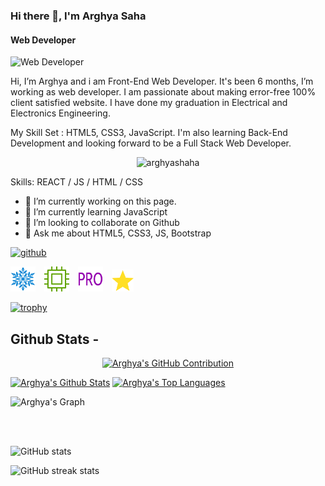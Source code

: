 ### Hi there 👋, I'm Arghya Saha
####  Web Developer
![ Web Developer](https://images.pexels.com/photos/270373/pexels-photo-270373.jpeg?auto=compress&cs=tinysrgb&w=1260&h=750&dpr=1)


Hi, I’m Arghya and i am Front-End Web Developer. It's been 6 months, I’m working as web developer.  I am passionate about making error-free 100% client satisfied website.
I have done my graduation in Electrical and Electronics Engineering.

My Skill Set : HTML5, CSS3, JavaScript.
I'm also learning Back-End Development and looking forward to be a Full Stack Web Developer.

<p align="center"> <img src="https://komarev.com/ghpvc/?username=arghyashaha&label=Profile%20views&color=0e75b6&style=flat" alt="arghyashaha" /> </p>
Skills: REACT / JS / HTML / CSS

- 🔭 I’m currently working on this page. 
- 🌱 I’m currently learning JavaScript 
- 👯 I’m looking to collaborate on Github 
- 💬 Ask me about HTML5, CSS3, JS, Bootstrap 


[<img src='https://cdn.jsdelivr.net/npm/simple-icons@3.0.1/icons/github.svg' alt='github' height='40'>](https://github.com/arghyashaha)  

<a href='https://archiveprogram.github.com/'><img src='https://raw.githubusercontent.com/acervenky/animated-github-badges/master/assets/acbadge.gif' width='40' height='40'></a> <a href='https://docs.github.com/en/developers'><img src='https://raw.githubusercontent.com/acervenky/animated-github-badges/master/assets/devbadge.gif' width='40' height='40'></a> <a href='https://github.com/pricing'><img src='https://raw.githubusercontent.com/acervenky/animated-github-badges/master/assets/pro.gif' width='40' height='40'></a> <a href='https://stars.github.com/'><img src='https://raw.githubusercontent.com/acervenky/animated-github-badges/master/assets/starbadge.gif' width='35' height='35'></a> 

[![trophy](https://github-profile-trophy.vercel.app/?username=arghyashaha)](https://github.com/ryo-ma/github-profile-trophy)

## Github Stats -

<p align="center">
  <a href="https://github.com/arghyashaha">
    <img src="https://github-profile-summary-cards.vercel.app/api/cards/profile-details?username=arghyashaha&theme=radical" alt="Arghya's GitHub Contribution"/>
  </a>
</p>

<a> 
    <a href="https://github.com/arghyashaha"><img alt="Arghya's Github Stats" src="https://denvercoder1-github-readme-stats.vercel.app/api?username=arghyashaha&show_icons=true&count_private=true&theme=react&border_color=7F3FBF&bg_color=0D1117&title_color=F85D7F&icon_color=F8D866" height="192px" width="49.5%"/></a>
  <a href="https://github.com/arghyashaha"><img alt="Arghya's Top Languages" src="https://denvercoder1-github-readme-stats.vercel.app/api/top-langs/?username=arghyashaha&langs_count=8&layout=compact&theme=react&border_color=7F3FBF&bg_color=0D1117&title_color=F85D7F&icon_color=F8D866" height="192px" width="49.5%"/></a>
  <br/>
</a>

![Arghya's Graph](https://github-readme-activity-graph.vercel.app/graph?username=arghyashaha&custom_title=Arghya's%20GitHub%20Activity%20Graph&bg_color=0D1117&color=7F3FBF&line=7F3FBF&point=7F3FBF&area_color=FFFFFF&title_color=FFFFFF&area=true)

<br/>

<br/>

![GitHub stats](https://github-readme-stats.vercel.app/api?username=arghyashaha&show_icons=true&count_private=true)  

![GitHub streak stats](https://streak-stats.demolab.com/?user=arghyashaha)  

